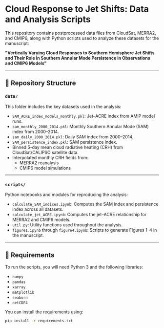 # Cloud Response to Jet Shifts: Data and Analysis Scripts

This repository contains postprocessed data files from CloudSat, MERRA2, and CMIP6, along with Python scripts used to analyze these datasets for the manuscript:

**"Vertically Varying Cloud Responses to Southern Hemisphere Jet Shifts and Their Role in Southern Annular Mode Persistence in Observations and CMIP6 Models"**

---

## 📂 Repository Structure

### `data/`
This folder includes the key datasets used in the analysis:

- `SAM_ACRE_index_models_monthly.pkl`: Jet–ACRE index from AMIP model runs.
- `sam_monthly_2000_2014.pkl`: Monthly Southern Annular Mode (SAM) index from 2000–2014.
- `sam_daily_2000_2014.pkl`: Daily SAM index from 2000–2014.
- `SAM_persistence_index.pkl`: SAM persistence index.
- Binned 5-day mean cloud radiative heating (CRH) from CloudSat/CALIPSO satellite data.
- Interpolated monthly CRH fields from:
  - MERRA2 reanalysis
  - CMIP6 model simulations

---

### `scripts/`
Python notebooks and modules for reproducing the analysis:

- `calculate_SAM_indices.ipynb`: Computes the SAM index and persistence index across all datasets.
- `calculate_jet_ACRE.ipynb`: Computes the jet–ACRE relationship for MERRA2 and CMIP6 models.
- `util.py`: Utility functions used throughout the analysis.
- `figure1.ipynb` through `figure4.ipynb`: Scripts to generate Figures 1–4 in the manuscript.

---

## 🔧 Requirements

To run the scripts, you will need Python 3 and the following libraries:
- `numpy`
- `pandas`
- `xarray`
- `matplotlib`
- `seaborn`
- `netCDF4`

You can install the requirements using:
```bash
pip install -r requirements.txt
